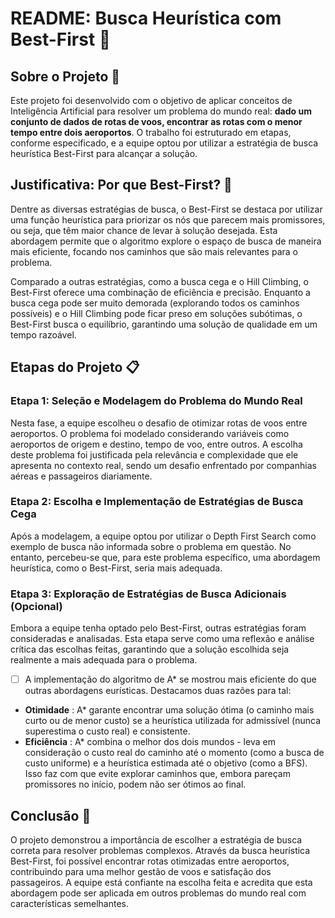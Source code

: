 # README: Busca Heurística com Best-First 🚀

## Sobre o Projeto 📌

Este projeto foi desenvolvido com o objetivo de aplicar conceitos de Inteligência Artificial para resolver um problema do mundo real: **dado um conjunto de dados de rotas de voos, encontrar as rotas com o menor tempo entre dois aeroportos**. O trabalho foi estruturado em etapas, conforme especificado, e a equipe optou por utilizar a estratégia de busca heurística Best-First para alcançar a solução.

## Justificativa: Por que Best-First? 🤔

Dentre as diversas estratégias de busca, o Best-First se destaca por utilizar uma função heurística para priorizar os nós que parecem mais promissores, ou seja, que têm maior chance de levar à solução desejada. Esta abordagem permite que o algoritmo explore o espaço de busca de maneira mais eficiente, focando nos caminhos que são mais relevantes para o problema.

Comparado a outras estratégias, como a busca cega e o Hill Climbing, o Best-First oferece uma combinação de eficiência e precisão. Enquanto a busca cega pode ser muito demorada (explorando todos os caminhos possíveis) e o Hill Climbing pode ficar preso em soluções subótimas, o Best-First busca o equilíbrio, garantindo uma solução de qualidade em um tempo razoável.

## Etapas do Projeto 📋

### Etapa 1: Seleção e Modelagem do Problema do Mundo Real

Nesta fase, a equipe escolheu o desafio de otimizar rotas de voos entre aeroportos. O problema foi modelado considerando variáveis como aeroportos de origem e destino, tempo de voo, entre outros. A escolha deste problema foi justificada pela relevância e complexidade que ele apresenta no contexto real, sendo um desafio enfrentado por companhias aéreas e passageiros diariamente.

### Etapa 2: Escolha e Implementação de Estratégias de Busca Cega

Após a modelagem,  a equipe optou por utilizar o Depth First Search como exemplo de busca não informada sobre o problema em questão. No entanto, percebeu-se que, para este problema específico, uma abordagem heurística, como o Best-First, seria mais adequada.

### Etapa 3: Exploração de Estratégias de Busca Adicionais (Opcional)

Embora a equipe tenha optado pelo Best-First, outras estratégias foram consideradas e analisadas. Esta etapa serve como uma reflexão e análise crítica das escolhas feitas, garantindo que a solução escolhida seja realmente a mais adequada para o problema.

* [ ] A implementação do algoritmo de A* se mostrou mais eficiente do que outras abordagens eurísticas. Destacamos duas razões para tal:

* **Otimidade** : A* garante encontrar uma solução ótima (o caminho mais curto ou de menor custo) se a heurística utilizada for admissível (nunca superestima o custo real) e consistente.
* **Eficiência** : A* combina o melhor dos dois mundos - leva em consideração o custo real do caminho até o momento (como a busca de custo uniforme) e a heurística estimada até o objetivo (como a BFS). Isso faz com que evite explorar caminhos que, embora pareçam promissores no início, podem não ser ótimos ao final.

## Conclusão 🎯

O projeto demonstrou a importância de escolher a estratégia de busca correta para resolver problemas complexos. Através da busca heurística Best-First, foi possível encontrar rotas otimizadas entre aeroportos, contribuindo para uma melhor gestão de voos e satisfação dos passageiros. A equipe está confiante na escolha feita e acredita que esta abordagem pode ser aplicada em outros problemas do mundo real com características semelhantes.
